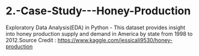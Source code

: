 # 2.-Case-Study---Honey-Production
Exploratory Data Analysis(EDA) in Python - This dataset provides insight into honey production supply and demand in America by state from 1998 to 2012.Source Credit : https://www.kaggle.com/jessicali9530/honey-production
